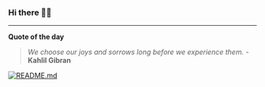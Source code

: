 ### Hi there 👋🏻


---

**Quote of the day**

> *We choose our joys and sorrows long before we experience them.* - **Kahlil Gibran** 

[![README.md](https://github.com/marcolovazzano/marcolovazzano/actions/workflows/readme.yml/badge.svg?branch=main)](https://github.com/marcolovazzano/marcolovazzano/actions/workflows/readme.yml)
